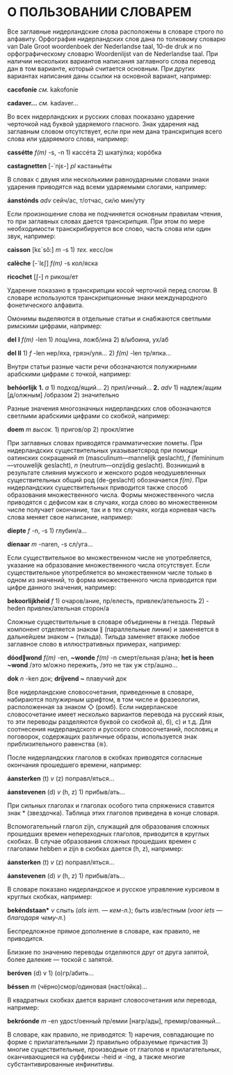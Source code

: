 # О ПОЛЬЗОВАНИИ СЛОВАРЕМ

Все заглавные нидерландские слова расположены в словаре строго по алфавиту. Орфография нидерландских слов дана по толковому словарю van Dale Groot woordenboek der Nederlandse taal, 10-de druk и по орфографическому словарю Woordenlijst van de Nederlandse taal. При наличии нескольких вариантов написания заглавного слова перевод дан в том варианте, который считается основным. При других вариантах написания даны ссылки на основной вариант, например:

**cacofoníe** _см._ kakofoníe

**cadaver...** _см._ kadaver...

Во всех нидерландских и русских словах пооказано ударение черточкой над буквой ударяемого гласного. Знак ударения над заглавным словом отсутствует, если при нем дана транскрипция всего слова или ударяемого слова, например:

**cassétte** _f\(m\)_ -s, -n 1\) кассéта 2\) шкатýлка; корóбка

**castagnetten** \[-´njɛ-\] _pl_ кастаньéты

В словах с двумя или несколькими равноударными словами знаки ударения приводятся над всеми ударяемыми слогами, например:

**áanstónds** _adv_ сейч/ас, т/отчас, си/ю мин/уту

Если произношение слова не подчиняется основным правилам чтения, то при заглавных словах дается транскрипция. При этом по мере необходимости транскрибируется все слово, часть слова или один звук, например:

**caisson** \[kɛ´sõ:\] _m_ -s 1\) _тех._ кесс/он

**calèche** \[-´lɛʃ\] _f\(m\)_ -s кол/яска

**ricochet** \[ʃ-\] _n_ рикош/ет

Ударение показано в транскрипции косой черточкой перед слогом. В словаре используются транскрипционные знаки международного фонетического алфавита.

Омонимы выделяются в отдельные статьи и снабжаются светлыми римскими цифрами, например:

**del** **I** _f\(m\)_ -len 1\) лощ/ина, ложб/ина 2\) в/ыбоина, ух/аб

**del II** 1\) _f_ -len нер/яха, грязн/уля… 2\) _f\(m\)_ -len тр/япка…

Внутри статьи разные части речи обозначаются полужирными арабскими цифрами с точкой, например:

**behóorlijk** **1.** _a_ 1\) подход/ящий... 2\) прил/ичный... **2.** _adv_ 1\) надлеж/ащим \[д/олжным\] /образом 2\) значительно

Разные значения многозначных нидерландских слов обозначаются светлыми арабскими цифрами со скобкой, например:

**doem** _m_ _высок._ 1\) пригов/ор 2\) прокл/ятие

При заглавных словах приводятся грамматические пометы. При нидерландских существительных указываетсярод при помощи оатинских сокращений _m_ \(masculinum—mannelijk geslacht\), _f_ \(femininum—vrouwelijk geslacht\), _n_ \(neutrum—onzijdig geslacht\). Возникший в результате слияния мужского и женского родов неодушевленных существительных общий род \(de-geslacht\) обозначается _f\(m\)_. При нидерландских существительных приводится также способ образования множественного числа. Формы множественного числа приводятся с дефисом как в случаях, когда слово во множественном числе получает окончание, так и в тех случаях, когда корневая часть слова меняет свое написание, например:

**díepte** _f_ -n, -s 1\) глубин/а…

**díenaar** _m_ -naren, -s сл/уга…

Если существительное во множественном числе не употребляется, указание на образование множественного числа отсутствует. Если существительное употребляется во множественном числе только в одном из значений, то форма множественного числа приводится при цифре данного значения, например:

**bekoorlijkheid** _f_ 1\) очаров/ание, пр/елесть, привлек/ательность 2\) -heden привлек/ательная сторон/а

Сложные существительные в словаре объединены в гнезда. Первый компонент отделяется знаком ∥ \(параллельные линии\) и заменяется в дальнейшем знаком ~ \(тильда\). Тильда заменяет втакже любое заглавное слово в иллюстративных примерах, например:

**dóod∥wond** _f\(m\)_ -en, **~wonde** _f\(m\)_ -n смерт/ельная р/ана; **het is heen ~wond** /это м/ожно пережить, /это не так уж стр/ашно…

**dok** _n_ -ken док; **dríjvend ~** плавучий док

Все нидерландские словосочетания, приведенные в словаре, набираются полужирным шрифтом, в том числе и фразеология, расположенная за знаком ◇ \(ромб\). Если нидерланское словосочетание имеет несколько вариантов перевода на русский язык, то эти переводы разделяются буквой со скобкой а\), б\), с\) и т.д. Для соотнесения нидерландского и русского словосочетаний, пословиц и поговорок, содержащих различные образы, используется знак приблизительного равенства \(≅\).

После нидерландских глаголов в скобках приводятся согласные окончания прошедшего времени, например:

**áansterken** \(t\) _v_ \(z\) поправл/яться...

**áanstevenen** \(d\) _v_ \(h, z\) 1\) прибыв/ать...

При сильных глаголах и глаголах особого типа спряженися ставится знак \* \(звездочка\). Таблица этих глаголов приведена в конце словаря.

Вспомогательный глагол zijn, служащий для образования сложных прошедших времен непереходных глаголов, приводится в круглых скобках. В случае образования сложных прошедших времен с глаголами hebben и zijn в скобках дается \(h, z\), например:

**áansterken** \(t\) _v_ \(z\) поправл/яться...

**áanstevenen** \(d\) _v_ \(h, z\) 1\) прибыв/ать...

В словаре показано нидерландское и русское управление курсивом в круглых скобках, например:

**bekéndstaan\*** _v_ слыть \(_als iem. — кем-л._\); быть изв/естным \(_voor iets — благодаря чему-л._\)

Беспредложное прямое дополнение в словаре, как правило, не приводится.

Близкие по значению переводы отделяются друг от друга запятой, более далекие — тоской с запятой.

**beróven** \(d\) v 1\) \(о\)гр/абить...

**béssen** _m_ \(чёрно\)смор/одиновая \(наст/ойка\)...

В квадратных скобках дается вариант словосочетания или перевода, например:

**bekróonde** _m_ -en удост/оенный пр/емии \[нагр/ады\], премир/ованный...

В словаре, как правило, не приводятся: 1\) наречия, совпадающие по форме с прилагательными 2\) правильно образуемые причастия 3\) многие существительные, производные от глаголов и прилагательных, оканчивающиеся на суффиксы -heid и -ing, а также многие субстантивированные инфинитивы.

